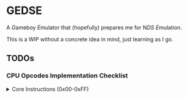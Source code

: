 # GEDSE

A *G*ameboy *E*mulator that (hopefully) prepares me for N*DS* *E*mulation.

This is a WIP without a concrete idea in mind, just learning as I go.

## TODOs

### CPU Opcodes Implementation Checklist

<details>
<summary>Core Instructions (0x00-0xFF)</summary>

- [ ] `0x00`, `NOP`: 1B, 4C, Flags: - - - -
- [x] `0x01`, `LD BC,n16`: 3B, 12C, Flags: - - - -
- [x] `0x02`, `LD (BC),A`: 1B, 8C, Flags: - - - -
- [ ] `0x03`, `INC BC`: 1B, 8C, Flags: - - - -
- [ ] `0x04`, `INC B`: 1B, 4C, Flags: Z 0 H -
- [ ] `0x05`, `DEC B`: 1B, 4C, Flags: Z 1 H -
- [x] `0x06`, `LD B,n8`: 2B, 8C, Flags: - - - -
- [ ] `0x07`, `RLCA`: 1B, 4C, Flags: 0 0 0 C
- [x] `0x08`, `LD (a16),SP`: 3B, 20C, Flags: - - - -
- [x] `0x09`, `ADD HL,BC`: 1B, 8C, Flags: - 0 H C
- [x] `0x0A`, `LD A,(BC)`: 1B, 8C, Flags: - - - -
- [ ] `0x0B`, `DEC BC`: 1B, 8C, Flags: - - - -
- [ ] `0x0C`, `INC C`: 1B, 4C, Flags: Z 0 H -
- [ ] `0x0D`, `DEC C`: 1B, 4C, Flags: Z 1 H -
- [x] `0x0E`, `LD C,n8`: 2B, 8C, Flags: - - - -
- [ ] `0x0F`, `RRCA`: 1B, 4C, Flags: 0 0 0 C
- [ ] `0x10`, `STOP n8`: 2B, 4C, Flags: - - - -
- [x] `0x11`, `LD DE,n16`: 3B, 12C, Flags: - - - -
- [x] `0x12`, `LD (DE),A`: 1B, 8C, Flags: - - - -
- [ ] `0x13`, `INC DE`: 1B, 8C, Flags: - - - -
- [ ] `0x14`, `INC D`: 1B, 4C, Flags: Z 0 H -
- [ ] `0x15`, `DEC D`: 1B, 4C, Flags: Z 1 H -
- [x] `0x16`, `LD D,n8`: 2B, 8C, Flags: - - - -
- [ ] `0x17`, `RLA`: 1B, 4C, Flags: 0 0 0 C
- [ ] `0x18`, `JR e8`: 2B, 12C, Flags: - - - -
- [x] `0x19`, `ADD HL,DE`: 1B, 8C, Flags: - 0 H C
- [x] `0x1A`, `LD A,(DE)`: 1B, 8C, Flags: - - - -
- [ ] `0x1B`, `DEC DE`: 1B, 8C, Flags: - - - -
- [ ] `0x1C`, `INC E`: 1B, 4C, Flags: Z 0 H -
- [ ] `0x1D`, `DEC E`: 1B, 4C, Flags: Z 1 H -
- [x] `0x1E`, `LD E,n8`: 2B, 8C, Flags: - - - -
- [ ] `0x1F`, `RRA`: 1B, 4C, Flags: 0 0 0 C
- [ ] `0x20`, `JR NZ,e8`: 2B, 12/8C, Flags: - - - -
- [x] `0x21`, `LD HL,n16`: 3B, 12C, Flags: - - - -
- [x] `0x22`, `LD (HL+),A`: 1B, 8C, Flags: - - - -
- [ ] `0x23`, `INC HL`: 1B, 8C, Flags: - - - -
- [ ] `0x24`, `INC H`: 1B, 4C, Flags: Z 0 H -
- [ ] `0x25`, `DEC H`: 1B, 4C, Flags: Z 1 H -
- [x] `0x26`, `LD H,n8`: 2B, 8C, Flags: - - - -
- [ ] `0x27`, `DAA`: 1B, 4C, Flags: Z - 0 C
- [ ] `0x28`, `JR Z,e8`: 2B, 12/8C, Flags: - - - -
- [x] `0x29`, `ADD HL,HL`: 1B, 8C, Flags: - 0 H C
- [x] `0x2A`, `LD A,(HL+)`: 1B, 8C, Flags: - - - -
- [ ] `0x2B`, `DEC HL`: 1B, 8C, Flags: - - - -
- [ ] `0x2C`, `INC L`: 1B, 4C, Flags: Z 0 H -
- [ ] `0x2D`, `DEC L`: 1B, 4C, Flags: Z 1 H -
- [x] `0x2E`, `LD L,n8`: 2B, 8C, Flags: - - - -
- [ ] `0x2F`, `CPL`: 1B, 4C, Flags: - 1 1 -
- [ ] `0x30`, `JR NC,e8`: 2B, 12/8C, Flags: - - - -
- [x] `0x31`, `LD SP,n16`: 3B, 12C, Flags: - - - -
- [x] `0x32`, `LD (HL-),A`: 1B, 8C, Flags: - - - -
- [ ] `0x33`, `INC SP`: 1B, 8C, Flags: - - - -
- [ ] `0x34`, `INC (HL)`: 1B, 12C, Flags: Z 0 H -
- [ ] `0x35`, `DEC (HL)`: 1B, 12C, Flags: Z 1 H -
- [x] `0x36`, `LD (HL),n8`: 2B, 12C, Flags: - - - -
- [ ] `0x37`, `SCF`: 1B, 4C, Flags: - 0 0 1
- [ ] `0x38`, `JR C,e8`: 2B, 12/8C, Flags: - - - -
- [x] `0x39`, `ADD HL,SP`: 1B, 8C, Flags: - 0 H C
- [x] `0x3A`, `LD A,(HL-)`: 1B, 8C, Flags: - - - -
- [ ] `0x3B`, `DEC SP`: 1B, 8C, Flags: - - - -
- [ ] `0x3C`, `INC A`: 1B, 4C, Flags: Z 0 H -
- [ ] `0x3D`, `DEC A`: 1B, 4C, Flags: Z 1 H -
- [x] `0x3E`, `LD A,n8`: 2B, 8C, Flags: - - - -
- [ ] `0x3F`, `CCF`: 1B, 4C, Flags: - 0 0 C
- [x] `0x40`, `LD B,B`: 1B, 4C, Flags: - - - -
- [x] `0x41`, `LD B,C`: 1B, 4C, Flags: - - - -
- [x] `0x42`, `LD B,D`: 1B, 4C, Flags: - - - -
- [x] `0x43`, `LD B,E`: 1B, 4C, Flags: - - - -
- [x] `0x44`, `LD B,H`: 1B, 4C, Flags: - - - -
- [x] `0x45`, `LD B,L`: 1B, 4C, Flags: - - - -
- [x] `0x46`, `LD B,(HL)`: 1B, 8C, Flags: - - - -
- [x] `0x47`, `LD B,A`: 1B, 4C, Flags: - - - -
- [x] `0x48`, `LD C,B`: 1B, 4C, Flags: - - - -
- [x] `0x49`, `LD C,C`: 1B, 4C, Flags: - - - -
- [x] `0x4A`, `LD C,D`: 1B, 4C, Flags: - - - -
- [x] `0x4B`, `LD C,E`: 1B, 4C, Flags: - - - -
- [x] `0x4C`, `LD C,H`: 1B, 4C, Flags: - - - -
- [x] `0x4D`, `LD C,L`: 1B, 4C, Flags: - - - -
- [x] `0x4E`, `LD C,(HL)`: 1B, 8C, Flags: - - - -
- [x] `0x4F`, `LD C,A`: 1B, 4C, Flags: - - - -
- [x] `0x50`, `LD D,B`: 1B, 4C, Flags: - - - -
- [x] `0x51`, `LD D,C`: 1B, 4C, Flags: - - - -
- [x] `0x52`, `LD D,D`: 1B, 4C, Flags: - - - -
- [x] `0x53`, `LD D,E`: 1B, 4C, Flags: - - - -
- [x] `0x54`, `LD D,H`: 1B, 4C, Flags: - - - -
- [x] `0x55`, `LD D,L`: 1B, 4C, Flags: - - - -
- [x] `0x56`, `LD D,(HL)`: 1B, 8C, Flags: - - - -
- [x] `0x57`, `LD D,A`: 1B, 4C, Flags: - - - -
- [x] `0x58`, `LD E,B`: 1B, 4C, Flags: - - - -
- [x] `0x59`, `LD E,C`: 1B, 4C, Flags: - - - -
- [x] `0x5A`, `LD E,D`: 1B, 4C, Flags: - - - -
- [x] `0x5B`, `LD E,E`: 1B, 4C, Flags: - - - -
- [x] `0x5C`, `LD E,H`: 1B, 4C, Flags: - - - -
- [x] `0x5D`, `LD E,L`: 1B, 4C, Flags: - - - -
- [x] `0x5E`, `LD E,(HL)`: 1B, 8C, Flags: - - - -
- [x] `0x5F`, `LD E,A`: 1B, 4C, Flags: - - - -
- [x] `0x60`, `LD H,B`: 1B, 4C, Flags: - - - -
- [x] `0x61`, `LD H,C`: 1B, 4C, Flags: - - - -
- [x] `0x62`, `LD H,D`: 1B, 4C, Flags: - - - -
- [x] `0x63`, `LD H,E`: 1B, 4C, Flags: - - - -
- [x] `0x64`, `LD H,H`: 1B, 4C, Flags: - - - -
- [x] `0x65`, `LD H,L`: 1B, 4C, Flags: - - - -
- [x] `0x66`, `LD H,(HL)`: 1B, 8C, Flags: - - - -
- [x] `0x67`, `LD H,A`: 1B, 4C, Flags: - - - -
- [x] `0x68`, `LD L,B`: 1B, 4C, Flags: - - - -
- [x] `0x69`, `LD L,C`: 1B, 4C, Flags: - - - -
- [x] `0x6A`, `LD L,D`: 1B, 4C, Flags: - - - -
- [x] `0x6B`, `LD L,E`: 1B, 4C, Flags: - - - -
- [x] `0x6C`, `LD L,H`: 1B, 4C, Flags: - - - -
- [x] `0x6D`, `LD L,L`: 1B, 4C, Flags: - - - -
- [x] `0x6E`, `LD L,(HL)`: 1B, 8C, Flags: - - - -
- [x] `0x6F`, `LD L,A`: 1B, 4C, Flags: - - - -
- [x] `0x70`, `LD (HL),B`: 1B, 8C, Flags: - - - -
- [x] `0x71`, `LD (HL),C`: 1B, 8C, Flags: - - - -
- [x] `0x72`, `LD (HL),D`: 1B, 8C, Flags: - - - -
- [x] `0x73`, `LD (HL),E`: 1B, 8C, Flags: - - - -
- [x] `0x74`, `LD (HL),H`: 1B, 8C, Flags: - - - -
- [x] `0x75`, `LD (HL),L`: 1B, 8C, Flags: - - - -
- [ ] `0x76`, `HALT`: 1B, 4C, Flags: - - - -
- [x] `0x77`, `LD (HL),A`: 1B, 8C, Flags: - - - -
- [x] `0x78`, `LD A,B`: 1B, 4C, Flags: - - - -
- [x] `0x79`, `LD A,C`: 1B, 4C, Flags: - - - -
- [x] `0x7A`, `LD A,D`: 1B, 4C, Flags: - - - -
- [x] `0x7B`, `LD A,E`: 1B, 4C, Flags: - - - -
- [x] `0x7C`, `LD A,H`: 1B, 4C, Flags: - - - -
- [x] `0x7D`, `LD A,L`: 1B, 4C, Flags: - - - -
- [x] `0x7E`, `LD A,(HL)`: 1B, 8C, Flags: - - - -
- [x] `0x7F`, `LD A,A`: 1B, 4C, Flags: - - - -
- [x] `0x80`, `ADD A,B`: 1B, 4C, Flags: Z 0 H C
- [x] `0x81`, `ADD A,C`: 1B, 4C, Flags: Z 0 H C
- [x] `0x82`, `ADD A,D`: 1B, 4C, Flags: Z 0 H C
- [x] `0x83`, `ADD A,E`: 1B, 4C, Flags: Z 0 H C
- [x] `0x84`, `ADD A,H`: 1B, 4C, Flags: Z 0 H C
- [x] `0x85`, `ADD A,L`: 1B, 4C, Flags: Z 0 H C
- [x] `0x86`, `ADD A,(HL)`: 1B, 8C, Flags: Z 0 H C
- [x] `0x87`, `ADD A,A`: 1B, 4C, Flags: Z 0 H C
- [x] `0x88`, `ADC A,B`: 1B, 4C, Flags: Z 0 H C
- [x] `0x89`, `ADC A,C`: 1B, 4C, Flags: Z 0 H C
- [x] `0x8A`, `ADC A,D`: 1B, 4C, Flags: Z 0 H C
- [x] `0x8B`, `ADC A,E`: 1B, 4C, Flags: Z 0 H C
- [x] `0x8C`, `ADC A,H`: 1B, 4C, Flags: Z 0 H C
- [x] `0x8D`, `ADC A,L`: 1B, 4C, Flags: Z 0 H C
- [x] `0x8E`, `ADC A,(HL)`: 1B, 8C, Flags: Z 0 H C
- [x] `0x8F`, `ADC A,A`: 1B, 4C, Flags: Z 0 H C
- [ ] `0x90`, `SUB A,B`: 1B, 4C, Flags: Z 1 H C
- [ ] `0x91`, `SUB A,C`: 1B, 4C, Flags: Z 1 H C
- [ ] `0x92`, `SUB A,D`: 1B, 4C, Flags: Z 1 H C
- [ ] `0x93`, `SUB A,E`: 1B, 4C, Flags: Z 1 H C
- [ ] `0x94`, `SUB A,H`: 1B, 4C, Flags: Z 1 H C
- [ ] `0x95`, `SUB A,L`: 1B, 4C, Flags: Z 1 H C
- [ ] `0x96`, `SUB A,(HL)`: 1B, 8C, Flags: Z 1 H C
- [ ] `0x97`, `SUB A,A`: 1B, 4C, Flags: 1 1 0 0
- [ ] `0x98`, `SBC A,B`: 1B, 4C, Flags: Z 1 H C
- [ ] `0x99`, `SBC A,C`: 1B, 4C, Flags: Z 1 H C
- [ ] `0x9A`, `SBC A,D`: 1B, 4C, Flags: Z 1 H C
- [ ] `0x9B`, `SBC A,E`: 1B, 4C, Flags: Z 1 H C
- [ ] `0x9C`, `SBC A,H`: 1B, 4C, Flags: Z 1 H C
- [ ] `0x9D`, `SBC A,L`: 1B, 4C, Flags: Z 1 H C
- [ ] `0x9E`, `SBC A,(HL)`: 1B, 8C, Flags: Z 1 H C
- [ ] `0x9F`, `SBC A,A`: 1B, 4C, Flags: Z 1 H -
- [ ] `0xA0`, `AND A,B`: 1B, 4C, Flags: Z 0 1 0
- [ ] `0xA1`, `AND A,C`: 1B, 4C, Flags: Z 0 1 0
- [ ] `0xA2`, `AND A,D`: 1B, 4C, Flags: Z 0 1 0
- [ ] `0xA3`, `AND A,E`: 1B, 4C, Flags: Z 0 1 0
- [ ] `0xA4`, `AND A,H`: 1B, 4C, Flags: Z 0 1 0
- [ ] `0xA5`, `AND A,L`: 1B, 4C, Flags: Z 0 1 0
- [ ] `0xA6`, `AND A,(HL)`: 1B, 8C, Flags: Z 0 1 0
- [ ] `0xA7`, `AND A,A`: 1B, 4C, Flags: Z 0 1 0
- [ ] `0xA8`, `XOR A,B`: 1B, 4C, Flags: Z 0 0 0
- [ ] `0xA9`, `XOR A,C`: 1B, 4C, Flags: Z 0 0 0
- [ ] `0xAA`, `XOR A,D`: 1B, 4C, Flags: Z 0 0 0
- [ ] `0xAB`, `XOR A,E`: 1B, 4C, Flags: Z 0 0 0
- [ ] `0xAC`, `XOR A,H`: 1B, 4C, Flags: Z 0 0 0
- [ ] `0xAD`, `XOR A,L`: 1B, 4C, Flags: Z 0 0 0
- [ ] `0xAE`, `XOR A,(HL)`: 1B, 8C, Flags: Z 0 0 0
- [ ] `0xAF`, `XOR A,A`: 1B, 4C, Flags: 1 0 0 0
- [ ] `0xB0`, `OR A,B`: 1B, 4C, Flags: Z 0 0 0
- [ ] `0xB1`, `OR A,C`: 1B, 4C, Flags: Z 0 0 0
- [ ] `0xB2`, `OR A,D`: 1B, 4C, Flags: Z 0 0 0
- [ ] `0xB3`, `OR A,E`: 1B, 4C, Flags: Z 0 0 0
- [ ] `0xB4`, `OR A,H`: 1B, 4C, Flags: Z 0 0 0
- [ ] `0xB5`, `OR A,L`: 1B, 4C, Flags: Z 0 0 0
- [ ] `0xB6`, `OR A,(HL)`: 1B, 8C, Flags: Z 0 0 0
- [ ] `0xB7`, `OR A,A`: 1B, 4C, Flags: Z 0 0 0
- [ ] `0xB8`, `CP A,B`: 1B, 4C, Flags: Z 1 H C
- [ ] `0xB9`, `CP A,C`: 1B, 4C, Flags: Z 1 H C
- [ ] `0xBA`, `CP A,D`: 1B, 4C, Flags: Z 1 H C
- [ ] `0xBB`, `CP A,E`: 1B, 4C, Flags: Z 1 H C
- [ ] `0xBC`, `CP A,H`: 1B, 4C, Flags: Z 1 H C
- [ ] `0xBD`, `CP A,L`: 1B, 4C, Flags: Z 1 H C
- [ ] `0xBE`, `CP A,(HL)`: 1B, 8C, Flags: Z 1 H C
- [ ] `0xBF`, `CP A,A`: 1B, 4C, Flags: 1 1 0 0
- [ ] `0xC0`, `RET NZ`: 1B, 20/8C, Flags: - - - -
- [ ] `0xC1`, `POP BC`: 1B, 12C, Flags: - - - -
- [ ] `0xC2`, `JP NZ,a16`: 3B, 16/12C, Flags: - - - -
- [ ] `0xC3`, `JP a16`: 3B, 16C, Flags: - - - -
- [ ] `0xC4`, `CALL NZ,a16`: 3B, 24/12C, Flags: - - - -
- [ ] `0xC5`, `PUSH BC`: 1B, 16C, Flags: - - - -
- [x] `0xC6`, `ADD A,n8`: 2B, 8C, Flags: Z 0 H C
- [ ] `0xC7`, `RST $00`: 1B, 16C, Flags: - - - -
- [ ] `0xC8`, `RET Z`: 1B, 20/8C, Flags: - - - -
- [ ] `0xC9`, `RET`: 1B, 16C, Flags: - - - -
- [ ] `0xCA`, `JP Z,a16`: 3B, 16/12C, Flags: - - - -
- [ ] `0xCB`, `PREFIX CB`: 1B, 4C, Flags: - - - -
- [ ] `0xCC`, `CALL Z,a16`: 3B, 24/12C, Flags: - - - -
- [ ] `0xCD`, `CALL a16`: 3B, 24C, Flags: - - - -
- [x] `0xCE`, `ADC A,n8`: 2B, 8C, Flags: Z 0 H C
- [ ] `0xCF`, `RST $08`: 1B, 16C, Flags: - - - -
- [ ] `0xD0`, `RET NC`: 1B, 20/8C, Flags: - - - -
- [ ] `0xD1`, `POP DE`: 1B, 12C, Flags: - - - -
- [ ] `0xD2`, `JP NC,a16`: 3B, 16/12C, Flags: - - - -
- [ ] `0xD4`, `CALL NC,a16`: 3B, 24/12C, Flags: - - - -
- [ ] `0xD5`, `PUSH DE`: 1B, 16C, Flags: - - - -
- [ ] `0xD6`, `SUB A,n8`: 2B, 8C, Flags: Z 1 H C
- [ ] `0xD7`, `RST $10`: 1B, 16C, Flags: - - - -
- [ ] `0xD8`, `RET C`: 1B, 20/8C, Flags: - - - -
- [ ] `0xD9`, `RETI`: 1B, 16C, Flags: - - - -
- [ ] `0xDA`, `JP C,a16`: 3B, 16/12C, Flags: - - - -
- [ ] `0xDC`, `CALL C,a16`: 3B, 24/12C, Flags: - - - -
- [ ] `0xDE`, `SBC A,n8`: 2B, 8C, Flags: Z 1 H C
- [ ] `0xDF`, `RST $18`: 1B, 16C, Flags: - - - -
- [x] `0xE0`, `LDH (a8),A`: 2B, 12C, Flags: - - - -
- [ ] `0xE1`, `POP HL`: 1B, 12C, Flags: - - - -
- [x] `0xE2`, `LD (C),A`: 1B, 8C, Flags: - - - -
- [ ] `0xE5`, `PUSH HL`: 1B, 16C, Flags: - - - -
- [ ] `0xE6`, `AND A,n8`: 2B, 8C, Flags: Z 0 1 0
- [ ] `0xE7`, `RST $20`: 1B, 16C, Flags: - - - -
- [x] `0xE8`, `ADD SP,e8`: 2B, 16C, Flags: 0 0 H C
- [ ] `0xE9`, `JP HL`: 1B, 4C, Flags: - - - -
- [x] `0xEA`, `LD (a16),A`: 3B, 16C, Flags: - - - -
- [ ] `0xEE`, `XOR A,n8`: 2B, 8C, Flags: Z 0 0 0
- [ ] `0xEF`, `RST $28`: 1B, 16C, Flags: - - - -
- [x] `0xF0`, `LDH A,(a8)`: 2B, 12C, Flags: - - - -
- [ ] `0xF1`, `POP AF`: 1B, 12C, Flags: Z N H C
- [x] `0xF2`, `LD A,(C)`: 1B, 8C, Flags: - - - -
- [ ] `0xF3`, `DI`: 1B, 4C, Flags: - - - -
- [ ] `0xF5`, `PUSH AF`: 1B, 16C, Flags: - - - -
- [ ] `0xF6`, `OR A,n8`: 2B, 8C, Flags: Z 0 0 0
- [ ] `0xF7`, `RST $30`: 1B, 16C, Flags: - - - -
- [x] `0xF8`, `LD HL,SP+e8`: 2B, 12C, Flags: 0 0 H C
- [x] `0xF9`, `LD SP,HL`: 1B, 8C, Flags: - - - -
- [x] `0xFA`, `LD A,(a16)`: 3B, 16C, Flags: - - - -
- [ ] `0xFB`, `EI`: 1B, 4C, Flags: - - - -
- [ ] `0xFE`, `CP A,n8`: 2B, 8C, Flags: Z 1 H C
- [ ] `0xEF`, `RST $38`: 1B, 16C, Flags: - - - -
</details>

